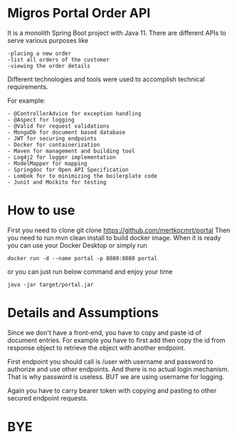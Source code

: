 # Migros Portal Order API

It is a monolith Spring Boot project with Java 11. 
There are different APIs to serve various purposes 
like 

    -placing a new order 
    -list all orders of the customer 
    -viewing the order details

Different technologies and tools were used to accomplish technical requirements.

For example:

    - @ControllerAdvice for exception handling
    - @Aspect for logging
    - @Valid for request validations
    - MongoDb for document based database
    - JWT for securing endpoints
    - Docker for containerization
    - Maven for management and building tool
    - Log4j2 for logger implementation
    - ModelMapper for mapping
    - Springdoc for Open API Specification
    - Lombok for to minimizing the boilerplate code
    - Junit and Mockito for testing
    
# How to use

First you need to clone
    git clone https://github.com/mertkocmrt/portal
Then you need to run
    mvn clean install
to build docker image. When it is ready you can use your Docker Desktop or simply run

    docker run -d --name portal -p 8080:8080 portal
or you can just run below command and enjoy your time

    java -jar target/portal.jar
    
# Details and Assumptions
Since we don't have a front-end, you have to copy and paste id of document entries. For example you have to first add then copy the id from response object to retrieve the object with another endpoint.

First endpoint you should call is /user with username and password to authorize and use other endpoints. And there is no actual login mechanism. That is why password is useless. BUT we are using username for logging.

Again you have to carry bearer token with copying and pasting to other secured endpoint requests.


# BYE
